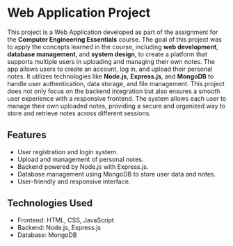 # Web Application Project

This project is a Web Application developed as part of the assignment for the **Computer Engineering Essentials** course. The goal of this project was to apply the concepts learned in the course, including **web development**, **database management**, and **system design**, to create a platform that supports multiple users in uploading and managing their own notes. The app allows users to create an account, log in, and upload their personal notes. It utilizes technologies like **Node.js**, **Express.js**, and **MongoDB** to handle user authentication, data storage, and file management. This project does not only focus on the backend integration but also ensures a smooth user experience with a responsive frontend. The system allows each user to manage their own uploaded notes, providing a secure and organized way to store and retrieve notes across different sessions.

## Features

- User registration and login system.
- Upload and management of personal notes.
- Backend powered by Node.js with Express.js.
- Database management using MongoDB to store user data and notes.
- User-friendly and responsive interface.

## Technologies Used

- Frontend: HTML, CSS, JavaScript
- Backend: Node.js, Express.js
- Database: MongoDB
